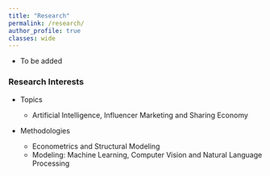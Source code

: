 ```yaml
---
title: "Research"
permalink: /research/
author_profile: true
classes: wide
---
```


- To be added


### Research Interests

- Topics
    - Artificial Intelligence, Influencer Marketing and Sharing Economy


- Methodologies
    - Econometrics and Structural Modeling
    - Modeling: Machine Learning, Computer Vision and Natural Language Processing



